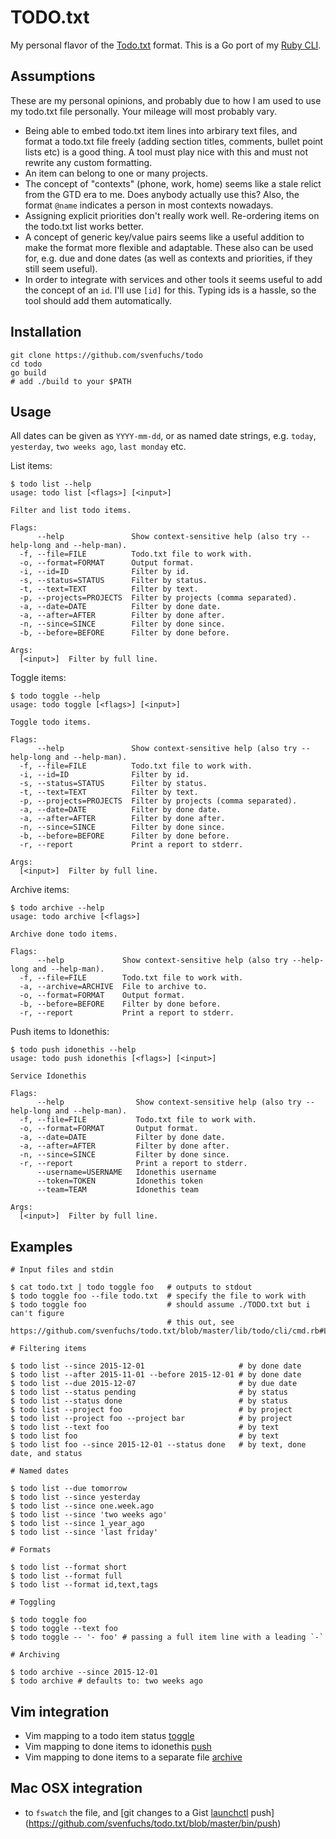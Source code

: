 # TODO.txt

My personal flavor of the [Todo.txt](https://github.com/ginatrapani/todo.txt-cli/wiki/The-Todo.txt-Format)
format. This is a Go port of my [Ruby CLI](https://github.com/svenfuchs/todo.txt).

## Assumptions

These are my personal opinions, and probably due to how I am used to use my
todo.txt file personally. Your mileage will most probably vary.

* Being able to embed todo.txt item lines into arbirary text files, and format
  a todo.txt file freely (adding section titles, comments, bullet point lists
  etc) is a good thing. A tool must play nice with this and must not rewrite
  any custom formatting.
* An item can belong to one or many projects.
* The concept of "contexts" (phone, work, home) seems like a stale relict from
  the GTD era to me. Does anybody actually use this? Also, the format `@name`
  indicates a person in most contexts nowadays.
* Assigning explicit priorities don't really work well. Re-ordering items on
  the todo.txt list works better.
* A concept of generic key/value pairs seems like a useful addition to make the
  format more flexible and adaptable. These also can be used for, e.g. due and
  done dates (as well as contexts and priorities, if they still seem useful).
* In order to integrate with services and other tools it seems useful to add
  the concept of an `id`. I'll use `[id]` for this. Typing ids is a hassle, so
  the tool should add them automatically.

## Installation

```
git clone https://github.com/svenfuchs/todo
cd todo
go build
# add ./build to your $PATH
```

## Usage

All dates can be given as `YYYY-mm-dd`, or as named date strings, e.g. `today`,
`yesterday`, `two weeks ago`, `last monday` etc.

List items:

```
$ todo list --help
usage: todo list [<flags>] [<input>]

Filter and list todo items.

Flags:
      --help               Show context-sensitive help (also try --help-long and --help-man).
  -f, --file=FILE          Todo.txt file to work with.
  -o, --format=FORMAT      Output format.
  -i, --id=ID              Filter by id.
  -s, --status=STATUS      Filter by status.
  -t, --text=TEXT          Filter by text.
  -p, --projects=PROJECTS  Filter by projects (comma separated).
  -a, --date=DATE          Filter by done date.
  -a, --after=AFTER        Filter by done after.
  -n, --since=SINCE        Filter by done since.
  -b, --before=BEFORE      Filter by done before.

Args:
  [<input>]  Filter by full line.
```

Toggle items:

```
$ todo toggle --help
usage: todo toggle [<flags>] [<input>]

Toggle todo items.

Flags:
      --help               Show context-sensitive help (also try --help-long and --help-man).
  -f, --file=FILE          Todo.txt file to work with.
  -i, --id=ID              Filter by id.
  -s, --status=STATUS      Filter by status.
  -t, --text=TEXT          Filter by text.
  -p, --projects=PROJECTS  Filter by projects (comma separated).
  -a, --date=DATE          Filter by done date.
  -a, --after=AFTER        Filter by done after.
  -n, --since=SINCE        Filter by done since.
  -b, --before=BEFORE      Filter by done before.
  -r, --report             Print a report to stderr.

Args:
  [<input>]  Filter by full line.
```

Archive items:

```
$ todo archive --help
usage: todo archive [<flags>]

Archive done todo items.

Flags:
      --help             Show context-sensitive help (also try --help-long and --help-man).
  -f, --file=FILE        Todo.txt file to work with.
  -a, --archive=ARCHIVE  File to archive to.
  -o, --format=FORMAT    Output format.
  -b, --before=BEFORE    Filter by done before.
  -r, --report           Print a report to stderr.
```

Push items to Idonethis:

```
$ todo push idonethis --help
usage: todo push idonethis [<flags>] [<input>]

Service Idonethis

Flags:
      --help                Show context-sensitive help (also try --help-long and --help-man).
  -f, --file=FILE           Todo.txt file to work with.
  -o, --format=FORMAT       Output format.
  -a, --date=DATE           Filter by done date.
  -a, --after=AFTER         Filter by done after.
  -n, --since=SINCE         Filter by done since.
  -r, --report              Print a report to stderr.
      --username=USERNAME   Idonethis username
      --token=TOKEN         Idonethis token
      --team=TEAM           Idonethis team

Args:
  [<input>]  Filter by full line.
```

## Examples

```
# Input files and stdin

$ cat todo.txt | todo toggle foo   # outputs to stdout
$ todo toggle foo --file todo.txt  # specify the file to work with
$ todo toggle foo                  # should assume ./TODO.txt but i can't figure
                                   # this out, see https://github.com/svenfuchs/todo.txt/blob/master/lib/todo/cli/cmd.rb#L29

# Filtering items

$ todo list --since 2015-12-01                     # by done date
$ todo list --after 2015-11-01 --before 2015-12-01 # by done date
$ todo list --due 2015-12-07                       # by due date
$ todo list --status pending                       # by status
$ todo list --status done                          # by status
$ todo list --project foo                          # by project
$ todo list --project foo --project bar            # by project
$ todo list --text foo                             # by text
$ todo list foo                                    # by text
$ todo list foo --since 2015-12-01 --status done   # by text, done date, and status

# Named dates

$ todo list --due tomorrow
$ todo list --since yesterday
$ todo list --since one.week.ago
$ todo list --since 'two weeks ago'
$ todo list --since 1_year_ago
$ todo list --since 'last friday'

# Formats

$ todo list --format short
$ todo list --format full
$ todo list --format id,text,tags

# Toggling

$ todo toggle foo
$ todo toggle --text foo
$ todo toggle -- '- foo' # passing a full item line with a leading `-`

# Archiving

$ todo archive --since 2015-12-01
$ todo archive # defaults to: two weeks ago
```


## Vim integration

* Vim mapping to a todo item status [toggle](https://github.com/svenfuchs/vim-todo.txt/blob/master/ftplugin/todo.vim#L1)
* Vim mapping to done items to idonethis [push](https://github.com/svenfuchs/vim-todo.txt/blob/master/ftplugin/todo.vim#L2)
* Vim mapping to done items to a separate file [archive](https://github.com/svenfuchs/vim-todo.txt/blob/master/ftplugin/todo.vim#L3)

## Mac OSX integration

* to `fswatch` the file, and [git changes to a Gist [launchctl](https://github.com/svenfuchs/todo.txt/blob/master/etc/me.todo-watch.plist) push](https://github.com/svenfuchs/todo.txt/blob/master/bin/push)
